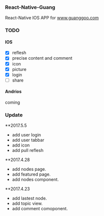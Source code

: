 ### React-Native-Guang

React-Native IOS APP for www.guanggoo.com

### TODO

#### IOS

- [x] reflesh
- [x] precise content and comment
- [x] icon
- [x] picture 
- [x] login
- [ ] share

#### Andrios

coming

### Update

**2017.5.5

- add user login
- add user tabbar
- add icon
- add pull reflesh

**2017.4.28

- add nodes page.
- add featured page.
- add nodes component.

**2017.4.23 

- add lastest node.
- add topic view.
- add comment comoponent.
